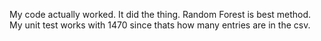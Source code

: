 My code actually worked. It did the thing. 
Random Forest is best method.
My unit test works with 1470 since thats how many entries are in the csv.
